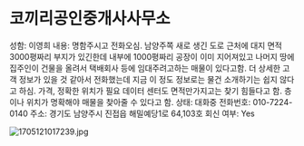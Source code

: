 # 코끼리공인중개사사무소

성함: 이영희
내용: 명함주시고 전화오심.
남양주쪽 새로 생긴 도로 근처에 대지 면적 3000평짜리 부지가 있긴한데 내부에 1000평짜리 공장이 이미 지어져있고 나머지 땅에 집주인이 건물을 올려서 택배회사 등에 임대주려고하는 매물이 있다고함. 더 상세한 고객 정보가 있을 것 같아서 전화했는데 지금 이 정도 정보로는 물건 소개하기는 쉽지 않다고 하심. 가격, 정확한 위치가 필요
데이터 센터도 면적만가지고는 찾기 힘들다고 함. 층이나 위치가 명확해야 매물을 찾아줄 수 있다고 함.
상태: 대화중
전화번호: 010-7224-0140
주소: 경기도 남양주시 진접읍 해밀예당1로 64,103호
회신 여부: Yes

![1705121017239.jpg](1705121017239.jpg)